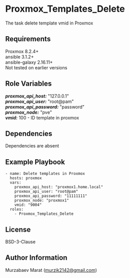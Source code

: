 Proxmox_Templates_Delete
=========

The task delete template vmid in Proxmox

Requirements
------------

Proxmox 8.2.4+\
ansible 3.1.2+\
ansible-galaxy 2.16.11+\
Not tested on earlier versions

Role Variables
--------------

___proxmox_api_host:___ "127.0.0.1"\
___proxmox_api_user:___ "root@pam"\
___proxmox_api_password:___ "password"\
___proxmox_node:___ "pve"\
___vmid:___ 100 - ID template in proxmox

Dependencies
------------

Dependencies are absent

Example Playbook
----------------

```
- name: Delete templates in Proxmox
  hosts: proxmox
  vars:
    proxmox_api_host: "proxmox1.home.local"
    proxmox_api_user: "root@pam"
    proxmox_api_password: "11111111"
    proxmox_node: "proxmox1" 
    vmid: "9004"
  roles:
    - Proxmox_Templates_Delete
```

License
-------

BSD-3-Clause

Author Information
------------------

Murzabaev Marat (murzik2142@gmail.com)
